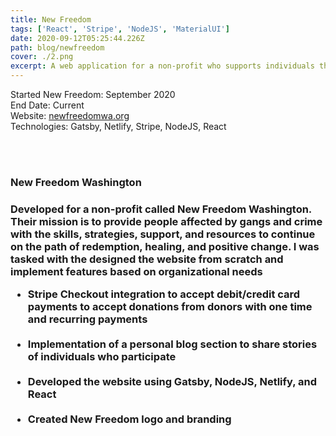 ```yaml
---
title: New Freedom
tags: ['React', 'Stripe', 'NodeJS', 'MaterialUI']
date: 2020-09-12T05:25:44.226Z
path: blog/newfreedom
cover: ./2.png
excerpt: A web application for a non-profit who supports individuals throughout their transformation
---
```


Started New Freedom: September 2020
</br>
End Date: Current
</br>
Website: [newfreedomwa.org](https://www.newfreedomwa.org/) </br>
Technologies: Gatsby, Netlify, Stripe, NodeJS, React

</br>
</br>
<h3>New Freedom Washington<h3>
Developed for a non-profit called New Freedom Washington. Their mission is to provide people affected by gangs and crime with the skills, strategies, support, and resources to continue on the path of redemption, healing, and positive change. I was tasked with the designed the website from scratch and implement features based on organizational needs
</br>

<ul>

<li>
Stripe Checkout integration to accept debit/credit card payments to accept donations from donors with one time and recurring payments
</li>
</br>
<li>
Implementation of a personal blog section to share stories of individuals who participate
</li>
</br>
<li>
Developed the website using Gatsby, NodeJS, Netlify, and React
</li>
</br>
<li>
Created New Freedom logo and branding
</li>
</br>
</ul>
